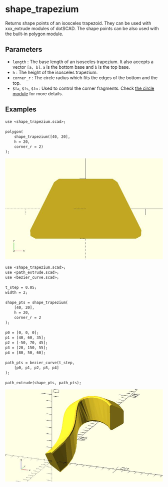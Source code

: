 # shape_trapezium

Returns shape points of an isosceles trapezoid. They can be used with xxx_extrude modules of dotSCAD. The shape points can be also used with the built-in polygon module. 

## Parameters

- `length` : The base length of an isosceles trapezium. It also accepts a vector `[a, b]`. `a` is the bottom base and `b` is the top base.
- `h` : The height of the isosceles trapezium. 
- `corner_r` : The circle radius which fits the edges of the bottom and the top.
- `$fa`, `$fs`, `$fn` : Used to control the corner fragments. Check [the circle module](https://en.wikibooks.org/wiki/OpenSCAD_User_Manual/Using_the_2D_Subsystem#circle) for more details.

## Examples

	use <shape_trapezium.scad>;

	polygon(
		shape_trapezium([40, 20], 
		h = 20,
		corner_r = 2)
	);

![shape_trapezium](images/lib-shape_trapezium-1.JPG)

	use <shape_trapezium.scad>;
	use <path_extrude.scad>;
	use <bezier_curve.scad>;

	t_step = 0.05;
	width = 2;

	shape_pts = shape_trapezium(
		[40, 20], 
		h = 20, 
		corner_r = 2
	);

	p0 = [0, 0, 0];
	p1 = [40, 60, 35];
	p2 = [-50, 70, 45];
	p3 = [20, 150, 55];
	p4 = [80, 50, 60];

	path_pts = bezier_curve(t_step, 
		[p0, p1, p2, p3, p4]
	);

	path_extrude(shape_pts, path_pts);   

![shape_trapezium](images/lib-shape_trapezium-2.JPG)	